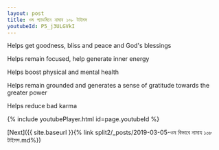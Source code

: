 ```yaml
---
layout: post
title: ওম প্যাডমিনে নামায ১০৮ টাইমস
youtubeId: P5_j3ULGVkI
---
```

 
 
Helps get goodness, bliss and peace and God's blessings
 
Helps remain focused, help generate inner energy 
 
Helps boost physical and mental health 
 
Helps remain grounded and generates a sense of gratitude towards the greater power 
 
Helps reduce bad karma
 
 
 
 


{% include youtubePlayer.html id=page.youtubeId %}
 
[Next]({{ site.baseurl }}{% link  split2/_posts/2019-03-05-ওম বিভাবে নামায ১০৮ টাইমস.md%})
 
